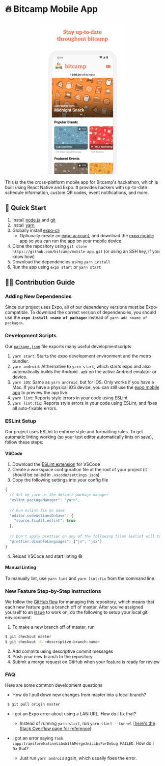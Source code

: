 # :fire: Bitcamp Mobile App

<p align="center"><img src="./screenshot.jpg" alt="App Screenshot" height="500"/></p>

This is the the cross-platform mobile app for Bitcamp's hackathon, which is built using React Native and Expo. It provides hackers with up-to-date schedule information, custom QR codes, event notifications, and more.

## :round_pushpin: Quick Start

1. Install [node.js](https://nodejs.org/en/) and [git](https://git-scm.com/)
2. Install [yarn](https://yarnpkg.com/en/docs/install)
3. Globally install [expo-cli](https://docs.expo.io/versions/latest/get-started/installation/)
   - Optionally create an [expo account](https://expo.io/), and download the [expo mobile app](https://expo.io/tools#client) so you can run the app on your mobile device
4. Clone the repository using `git clone https://github.com/bitcamp/mobile-app.git` (or using an SSH key, if you know how)
5. Download the dependencies using `yarn install`
6. Run the app using `expo start` or `yarn start`

## :man_technologist: Contribution Guide

### Adding New Dependencies
Since our project uses Expo, all of our dependency versions must be Expo-compatible. To download the correct version of dependencies, you should use the **`expo install <name of package>`** instead of `yarn add <name of package>`.

### Development Scripts
Our [`package.json`](https://github.com/bitcamp/mobile-app/blob/master/package.json) file exports many useful developmentscripts:
1. `yarn start`: Starts the expo development environment and the metro bundler.
2. `yarn android`: Althernative to `yarn start`, which starts expo and also automatically builds the Android `.apk` on the active Android emulator or device.
3. `yarn iOS`: Same as `yarn android`, but for iOS. Only works if you have a Mac. If you have a physical iOS device, you can still use the [expo mobile app](https://expo.io/tools#client) to preview the app live.
4. `yarn lint`: Reports style errors in your code using ESLint.
5. `yarn lint:fix`: Reports style errors in your code using ESLint, and fixes all auto-fixable errors.

### ESLint Setup

Our project uses ESLint to enforce style and formatting rules. To get automatic linting working (so your text editor automatically lints on save), follow these steps:

#### VSCode

1. Download the [ESLint extension](https://marketplace.visualstudio.com/items?itemName=dbaeumer.vscode-eslint) for VSCode
2. Create a workspace configuration file at the root of your project (it should be called in `.vscode/settings.json`)
3. Copy the following settings into your config file

```js
{
  // Set up yarn as the default package manager
  "eslint.packageManager": "yarn",

  // Run eslint fix on save
  "editor.codeActionsOnSave": {
    "source.fixAll.eslint": true
  },

  // Don't apply prettier on any of the following files (eslint will take care of formatting since we use `eslint-plugin-prettier`)
  "prettier.disableLanguages": ["js", "jsx"]
}
```

4. Reload VSCode and start linting :smile:

#### Manual Linting

To manually lint, use `yarn lint` and `yarn lint:fix` from the command line.

### New Feature Step-by-Step Instructions

We follow the [GitHub flow](https://guides.github.com/introduction/flow/) for managing this repository, which means that each new feature gets a branch off of master. After you've assigned yourself to an [issue](https://github.com/bitcamp/mobile-app/issues) to work on, do the following to setup your local git environment:

1. To make a new branch off of master, run

```bash
$ git checkout master
$ git checkout -b <descriptive-branch-name>
```

2. Add commits using descriptive commit messages
3. Push your new branch to the repository
4. Submit a merge request on GitHub when your feature is ready for review

### FAQ

Here are some common development questions

- How do I pull down new changes from master into a local branch?

```bash
 $ git pull origin master
```

- I got an Expo error about using a LAN URL. How do I fix that?
   - Instead of running `yarn start`, run `yarn start --tunnel` \[[here's the Stack Overflow page for reference](https://stackoverflow.com/a/56738980)\]
   
- I got an error saying `Task :app:transformNativeLibsWithMergeJniLibsForDebug FAILED`. How do I fix that?
   - Just run `yarn android` again, which usually fixes the error.
